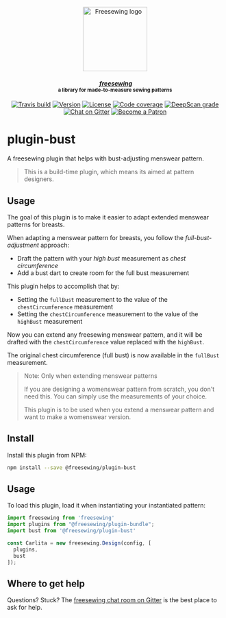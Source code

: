 <p align="center">
  <a title="Go to freesewing.org" href="https://freesewing.org/"><img src="https://freesewing.org/img/logo/black.svg" align="center" width="150px" alt="Freesewing logo"/></a>
</p>
<h4 align="center"><em>&nbsp;<a title="Go to freesewing.org" href="https://freesewing.org/">freesewing</a></em>
<br><sup>a library for made-to-measure sewing patterns</sup>
</h4>
<p align="center">
  <a href="https://travis-ci.org/freesewing/plugin-bust"><img src="https://badgen.net/travis/freesewing/plugin-bust/master" alt="Travis build"></a>
  <a href="https://www.npmjs.com/package/@freesewing/plugin-bust"><img src="https://badgen.net/npm/v/@freesewing/plugin-bust" alt="Version"></a>
  <a href="https://www.npmjs.com/package/@freesewing/plugin-bust"><img src="https://badgen.net/npm/license/@freesewing/plugin-bust" alt="License"></a>
  <a href="https://codecov.io/gh/freesewing/plugin-bust"><img src="https://badgen.net/codecov/c/github/freesewing/plugin-bust/master" alt="Code coverage"></a>
  <a href="https://deepscan.io/dashboard#view=project&pid=3267&bid=27574"><img src="https://deepscan.io/api/projects/3267/branches/27574/badge/grade.svg" alt="DeepScan grade"></a>
  <a href="https://gitter.im/freesewing/freesewing"><img src="https://badgen.net/badge/chat/on%20Gitter/cyan" alt="Chat on Gitter"></a>
  <a href="https://freesewing.org/patrons/join"><img src="https://badgen.net/badge/become/a%20Patron/FF5B77" alt="Become a Patron"></a>
</p>

# plugin-bust

A freesewing plugin that helps with bust-adjusting menswear pattern.

> This is a build-time plugin, which means its aimed at pattern designers.

## Usage
 
The goal of this plugin is to make it easier to adapt extended menswear patterns for breasts.

When adapting a menswear pattern for breasts, you follow the *full-bust-adjustment* approach:

 - Draft the pattern with your *high bust* measurement as *chest circumference*
 - Add a bust dart to create room for the full bust measurement

This plugin helps to accomplish that by:

 - Setting the `fullBust` measurement to the value of the `chestCircumference` measurement
 - Setting the `chestCircumference` measurement to the value of the `highBust` measurement

Now you can extend any freesewing menswear pattern, and it will be drafted with the
`chestCircumference` value replaced with the `highBust`.

The original chest circumference (full bust) is now available in the `fullBust` measurement.

> Note: Only when extending menswear patterns
>
> If you are designing a womenswear pattern from scratch, you don't need this.
> You can simply use the measurements of your choice.
>
> This plugin is to be used when you extend a menswear pattern and want to make
> a womenswear version.


## Install

Install this plugin from NPM:

```sh
npm install --save @freesewing/plugin-bust
```

## Usage

To load this plugin, load it when instantiating your instantiated pattern:

```js
import freesewing from 'freesewing'
import plugins from "@freesewing/plugin-bundle";
import bust from '@freesewing/plugin-bust'

const Carlita = new freesewing.Design(config, [
  plugins,
  bust
]);
```

## Where to get help

Questions? Stuck? The [freesewing chat room on Gitter](https://gitter.im/freesewing/freesewing)
is the best place to ask for help.

